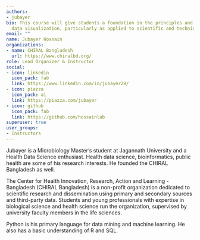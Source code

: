 ```yaml
---
authors:
- jubayer
bio: This course will give students a foundation in the principles and practice of
  data visualization, particularly as applied to scientific and technical data.
email: ""
name: Jubayer Hossain
organizations:
- name: CHIRAL Bangladesh
  url: https://www.chiralbd.org/
role: Lead Organizer & Instructor
social:
- icon: linkedin
  icon_pack: fab
  link: https://www.linkedin.com/in/jubayer28/
- icon: piazza
  icon_pack: ai
  link: https://piazza.com/jubayer
- icon: github
  icon_pack: fab
  link: https://github.com/hossainlab
superuser: true
user_groups:
- Instructors
---
```

Jubayer is a Microbiology Master’s student at Jagannath University and a Health Data Science enthusiast. Health data science, bioinformatics, public health are some of his research interests. He founded the CHIRAL Bangladesh as well.

The Center for Health Innovation, Research, Action and Learning - Bangladesh (CHIRAL Bangladesh) is a non-profit organization dedicated to scientific research and dissemination using primary and secondary sources and third-party data. Students and young professionals with expertise in biological science and health science run the organization, supervised by university faculty members in the life sciences.

Python is his primary language for data mining and machine learning. He also has a basic understanding of R and SQL.
